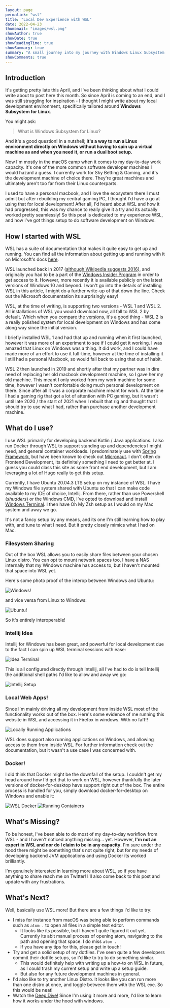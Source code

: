 ```yaml
---
layout: page
permalink: "wsl"
title: "Local Dev Experience with WSL"
date: 2022-04-23
thumbnail: "images/wsl.png"
showAuthor: true
showDate: true
showReadingTime: true
showSummary: true
summary: "A small journey into my journey with Windows Linux Subsystem for Linux."
showComments: true
---
```

## Introduction

It's getting pretty late this April, and I've been thinking about what I could write about to post here this month.
So since April is coming to an end, and I was still struggling for inspiration - I thought I might write about my local development environment, 
specifically tailored around **Windows Subsystem for Linux**.

You might ask: 

>What is Windows Subsystem for Linux?

And it's a good question! In a nutshell; **it's a way to run a Linux environment directly on Windows without having to spin 
up a virtual machine as and when you need it, or run a dual boot setup.**

Now I'm mostly in the macOS camp when it comes to my day-to-day work capacity. It's one of the more common software
developer machines I would hazard a guess. I currently work for Sky Betting & Gaming, and it's the development machine of choice there.
They're great machines and ultimately aren't too far from their Linux counterparts. 

I used to have a personal macbook, and I love the ecosystem there I must admit but after rebuilding my central gaming PC, I 
thought I'd have a go at using that for local development! After all, I'd heard about WSL and how it had progressed, 
this was my chance to really give it a try and its actually worked pretty seamlessly! So this post is dedicated to my 
experience WSL, and how I've got things setup to do software development on Windows. 

## How I started with WSL

WSL has a suite of documentation that makes it quite easy to get up and running. You can find all the information about 
getting up and running with it on Microsoft's docs [here](https://docs.microsoft.com/en-us/windows/wsl/about).

WSL launched back in 2017 ([although Wikipedia suggests 2016](https://en.wikipedia.org/wiki/Windows_Subsystem_for_Linux)), 
and originally you had to be a part of the [Windows Insider Program](https://insider.windows.com/en-us/) in order to 
get access to it. However, more recently it is available publicly on the latest versions of Windows 10 and beyond. I 
won't go into the details of installing WSL in this article, I might do a further write-up of that down the line. Check out the 
Microsoft documentation its surprisingly easy!

WSL, at the time of writing, is supporting two versions - WSL 1 and WSL 2. All installations of WSL you would download now, all 
fall to WSL 2 by default. Which when you [compare the versions](https://docs.microsoft.com/en-us/windows/wsl/compare-versions),
it's a good thing - WSL 2 is a really polished system for local development on Windows and has come along way since the initial version.

I briefly installed WSL 1 and had that up and running when it first launched, however it was more of an experiment to see 
if I could get it working. I was amazed that Linux on Windows was a thing. It did work, and I could have made more of an effort to use it full-time, however at 
the time of installing it I still had a personal Macbook, so would fall back to using that out of habit. 

WSL 2 then launched in 2019 and shortly after that my partner was in dire need of replacing her old macbook development machine,
so I gave her my old machine. This meant I only worked from my work machine for some time, however I wasn't comfortable 
doing much personal development on there. Since after all it was a corporate machine meant for work. At the time I had a gaming rig that got 
a lot of attention with PC gaming, but it wasn't until late 2020 / the start of 2021 when I rebuilt that rig and thought that I 
should try to use what I had, rather than purchase another development machine.

## What do I use?

I use WSL primarily for developing backend Kotlin / Java applications. I also run Docker through WSL to support standing up and 
dependencies I might need, and general container workloads. I predominately use with [Spring Framework](https://spring.io/), but have been known to check out 
[Micronaut](https://micronaut.io/). I don't often do Frontend Development, its definitely something I need to get better at.
I guess you could class this site as some front end development, but I am leveraging a lot of Hugo really to get this setup.

Currently, I have Ubuntu 20.04.3 LTS setup on my instance of WSL. I have my Windows file system shared with Ubuntu so that 
I can make code available to my IDE of choice, Intellij. From there, rather than use Powershell (_shudders_) or the Windows CMD, I've
opted to download and install [Windows Terminal](https://github.com/microsoft/terminal). I then have Oh My Zsh setup as I would 
on my Mac system and away we go. 

It's not a fancy setup by any means, and its one I'm still learning how to play with, and tune to what I need. But it pretty 
closely mimics what I had on Mac.

### Filesystem Sharing 

Out of the box WSL allows you to easily share files between your chosen Linux distro. You can opt to mount network spaces too, I have a 
NAS internally that my Windows machine has access to, but I haven't mounted that space into WSL yet.

Here's some photo proof of the interop between Windows and Ubuntu: 

![Windows!](images/ubuntuFileSystemOnWindows.PNG "Ubuntus files from Windows Explorer")

and vice versa from Linux to Windows:

![Ubuntu!](images/windowsFileSystemOnWSL.PNG "Ubuntus files from Windows Explorer")

So it's entirely interoperable! 

### Intellij Idea
  
Intellij for Windows has been great, and powerful for local development due to the fact I can spin up WSL terminal sessions with ease:

![Idea Terminal](images/intellijTerminalSelection.PNG "Selecting WSL from Intellij")

This is all configured directly through Intellij, all I've had to do is tell Intellij the additional shell paths I'd like to allow and away
we go:

![Intellij Setup](images/intellijTerminalSetup.PNG "Configuring Intellij with WSL")

### Local Web Apps!

Since I'm mainly driving all my development from inside WSL most of the functionality works out of the box. Here's some evidence 
of me running this website in WSL and accessing it in Firefox in windows. With no faff!!

![Locally Running Applications](images/accessingNetworkApplications.PNG "Accessing my local dev website from Firefox!")

WSL does support also running applications on Windows, and allowing access to them from inside WSL. For further information check 
out the documentation, but it wasn't a use case I was concerned with.

### Docker!

I did think that Docker might be the downfall of the setup. I couldn't get my head around how I'd get that to work on WSL, however thankfully the later 
versions of docker-for-desktop have support right out of the box. The entire process is handled for you, simply download docker-for-desktop on Windows and enable it:

![WSL Docker](images/docker.PNG "<3 Docker")
![Running Containers](images/dockerWithContainersRunning.PNG "<3 Docker")

## What's Missing?

To be honest, I've been able to do most of my day-to-day workflow from WSL - and I haven't noticed anything missing... yet. 
However, **I'm not an expert in WSL and nor do I claim to be in any capacity**. I'm sure under the hood there might be something 
that's not quite right, but for my needs of developing backend JVM applications and using Docker its worked brilliantly.

I'm genuinely interested in learning more about WSL, so if you have anything to share reach me on Twitter! I'll also
come back to this post and update with any frustrations.

## What's Next? 

Well, basically use WSL more! But there are a few things I'd like to try:

* I miss for instance from macOS was being able to perform commands such as `atom .` to open all files in a simple text editor.
  * It looks like its possible, but I haven't quite figured it out yet. Currently its abit manual process of opening atom, navigating to the path and opening that space. I do miss `atom .`
  * If you have any tips for this, please get in touch!
* Try and get a solid setup of my dotfiles. I've seen quite a few developers commit their dotfile setups, so I'd like to try to do something similar.
  * This would definitely help with writing up a how-to on WSL in future, as I could trash my current setup and write up a setup guide.
  * But also for any future development machines in general.
* I'd also like to try another Linux Distro. It looks like you can run more than one distro at once, and toggle between them with the WSL exe. So this would be neat!
* Watch the [Deep Dive!](https://devblogs.microsoft.com/commandline/a-deep-dive-into-how-wsl-allows-windows-to-access-linux-files/) Since I'm using it more and more, I'd like to learn how it works under the hood with windows.